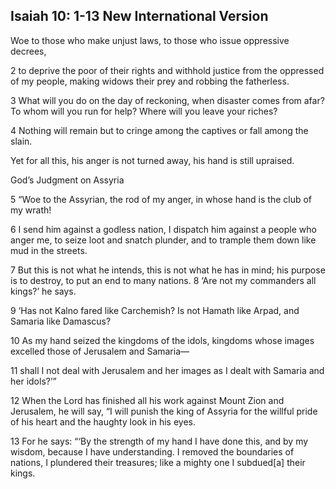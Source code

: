 

## Isaiah 10: 1-13 New International Version


Woe to those who make unjust laws,
    to those who issue oppressive decrees,
    
2 to deprive the poor of their rights
    and withhold justice from the oppressed of my people,
making widows their prey
    and robbing the fatherless.
    
3 What will you do on the day of reckoning,
    when disaster comes from afar?
To whom will you run for help?
    Where will you leave your riches?
    
4 Nothing will remain but to cringe among the captives
    or fall among the slain.

Yet for all this, his anger is not turned away,
    his hand is still upraised.

God’s Judgment on Assyria

5 “Woe to the Assyrian, the rod of my anger,
    in whose hand is the club of my wrath!
    
6 I send him against a godless nation,
    I dispatch him against a people who anger me,
to seize loot and snatch plunder,
    and to trample them down like mud in the streets.
    
7 But this is not what he intends,
    this is not what he has in mind;
his purpose is to destroy,
    to put an end to many nations.
8 ‘Are not my commanders all kings?’ he says.

9     ‘Has not Kalno fared like Carchemish?
Is not Hamath like Arpad,
    and Samaria like Damascus?
    
10 As my hand seized the kingdoms of the idols,
    kingdoms whose images excelled those of Jerusalem and Samaria—
    
11 shall I not deal with Jerusalem and her images
    as I dealt with Samaria and her idols?’”

12 When the Lord has finished all his work against Mount Zion and Jerusalem, he will say, 
  “I will punish the king of Assyria for the willful pride of his heart and the haughty look in his eyes. 
  
13 For he says:
  “‘By the strength of my hand I have done this,
    and by my wisdom, because I have understanding.
I removed the boundaries of nations,
    I plundered their treasures;
    like a mighty one I subdued[a] their kings.
